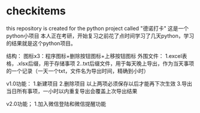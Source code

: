# checkitems
this repository is created for the python project called "德诺打卡" 
这是一个python小项目
本人正在考研，开始复习之前花了点时间学习了几天python，学习的结果就是这个python项目。

结构：
图标x3：程序图标+删除按钮图标+上移按钮图标
外围文件：
1.excel表格，.xlsx后缀，用于存储事项
2..txt后缀文件，用于每天晚上导出，作为当天事项的一个记录（一天一个txt，文件名为导出时间，精确到小时）

v1.0功能：
1.新建项目
2.删除项目
以上两项必须保存以后才能再下次生效
3.导出当日所有事项，一小时以内重复导出会覆盖上次导出结果

v2.0功能；
1.加入微信登陆和微信提醒功能
